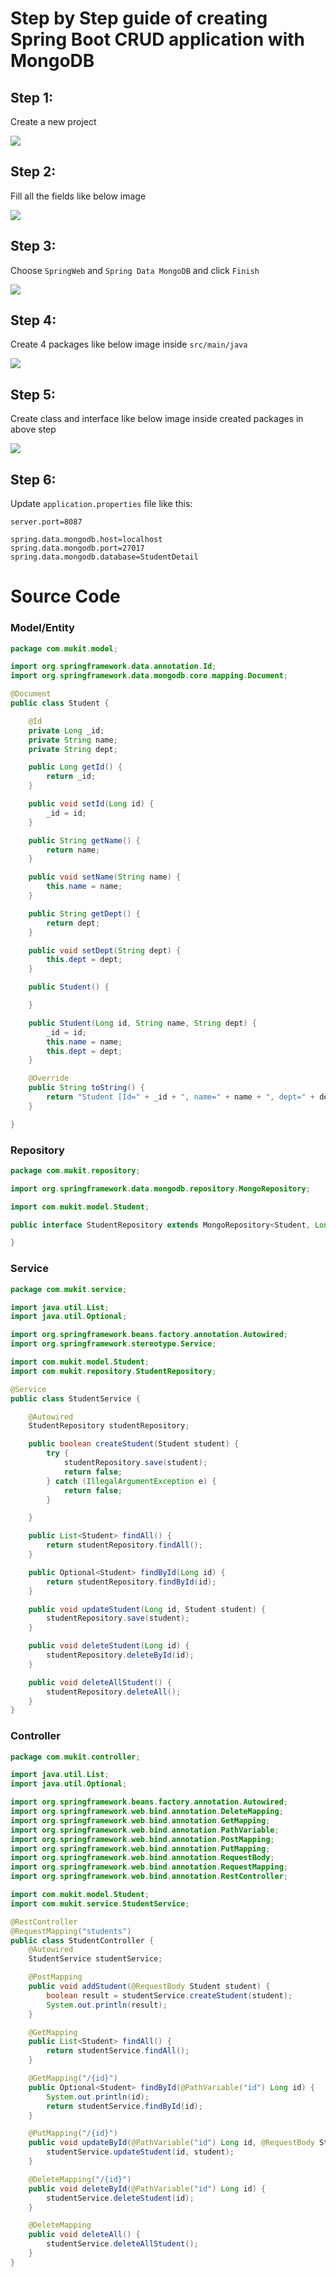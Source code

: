# Step by Step guide of creating Spring Boot CRUD application with MongoDB

## Step 1:
Create a new project

![](img/step-1.png)
## Step 2:
Fill all the fields like below image

![](img/step-2.png)
## Step 3:
Choose `SpringWeb` and `Spring Data MongoDB` and click `Finish`

![](img/step-3.png)
## Step 4:
Create 4 packages like below image inside `src/main/java`

![](img/step-4.png)
## Step 5:
Create class and interface like below image inside created packages in above step

![](img/step-5.png)

## Step 6:
Update `application.properties` file like this:
```
server.port=8087
 
spring.data.mongodb.host=localhost
spring.data.mongodb.port=27017
spring.data.mongodb.database=StudentDetail
```



# Source Code

### Model/Entity
```java
package com.mukit.model;

import org.springframework.data.annotation.Id;
import org.springframework.data.mongodb.core.mapping.Document;

@Document
public class Student {

	@Id
	private Long _id;
	private String name;
	private String dept;

	public Long getId() {
		return _id;
	}

	public void setId(Long id) {
		_id = id;
	}

	public String getName() {
		return name;
	}

	public void setName(String name) {
		this.name = name;
	}

	public String getDept() {
		return dept;
	}

	public void setDept(String dept) {
		this.dept = dept;
	}

	public Student() {

	}

	public Student(Long id, String name, String dept) {
		_id = id;
		this.name = name;
		this.dept = dept;
	}

	@Override
	public String toString() {
		return "Student [Id=" + _id + ", name=" + name + ", dept=" + dept + "]";
	}

}

```

### Repository
```java
package com.mukit.repository;

import org.springframework.data.mongodb.repository.MongoRepository;

import com.mukit.model.Student;

public interface StudentRepository extends MongoRepository<Student, Long> {

}
```

### Service
```java
package com.mukit.service;

import java.util.List;
import java.util.Optional;

import org.springframework.beans.factory.annotation.Autowired;
import org.springframework.stereotype.Service;

import com.mukit.model.Student;
import com.mukit.repository.StudentRepository;

@Service
public class StudentService {

	@Autowired
	StudentRepository studentRepository;

	public boolean createStudent(Student student) {
		try {
			studentRepository.save(student);
			return false;
		} catch (IllegalArgumentException e) {
			return false;
		}

	}

	public List<Student> findAll() {
		return studentRepository.findAll();
	}

	public Optional<Student> findById(Long id) {
		return studentRepository.findById(id);
	}

	public void updateStudent(Long id, Student student) {
		studentRepository.save(student);
	}

	public void deleteStudent(Long id) {
		studentRepository.deleteById(id);
	}

	public void deleteAllStudent() {
		studentRepository.deleteAll();
	}
}

```

### Controller
```java
package com.mukit.controller;

import java.util.List;
import java.util.Optional;

import org.springframework.beans.factory.annotation.Autowired;
import org.springframework.web.bind.annotation.DeleteMapping;
import org.springframework.web.bind.annotation.GetMapping;
import org.springframework.web.bind.annotation.PathVariable;
import org.springframework.web.bind.annotation.PostMapping;
import org.springframework.web.bind.annotation.PutMapping;
import org.springframework.web.bind.annotation.RequestBody;
import org.springframework.web.bind.annotation.RequestMapping;
import org.springframework.web.bind.annotation.RestController;

import com.mukit.model.Student;
import com.mukit.service.StudentService;

@RestController
@RequestMapping("students")
public class StudentController {
	@Autowired
	StudentService studentService;

	@PostMapping
	public void addStudent(@RequestBody Student student) {
		boolean result = studentService.createStudent(student);
		System.out.println(result);
	}

	@GetMapping
	public List<Student> findAll() {
		return studentService.findAll();
	}

	@GetMapping("/{id}")
	public Optional<Student> findById(@PathVariable("id") Long id) {
		System.out.println(id);
		return studentService.findById(id);
	}

	@PutMapping("/{id}")
	public void updateById(@PathVariable("id") Long id, @RequestBody Student student) {
		studentService.updateStudent(id, student);
	}

	@DeleteMapping("/{id}")
	public void deleteById(@PathVariable("id") Long id) {
		studentService.deleteStudent(id);
	}

	@DeleteMapping
	public void deleteAll() {
		studentService.deleteAllStudent();
	}
}

```
